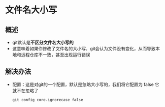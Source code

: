 # 文件名大小写

## 概述

+ git默认是**不区分文件名大小写的**
+ 这意味着如果你修改了文件名的大小写，git会认为文件没有变化，从而导致本地和远程仓库不一致，甚至出现运行错误

## 解决办法

+ 配置：这是对git的一个配置，默认是忽略大小写的，我们将它配置为 false 它就不在忽略了

  ```shell
  git config core.ignorecase false
  ```
